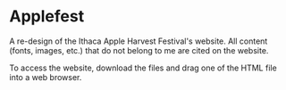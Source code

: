 # Applefest

A re-design of the Ithaca Apple Harvest Festival's website. All content (fonts, images, etc.) that do not belong to me are cited on the website. 

To access the website, download the files and drag one of the HTML file into a web browser. 
